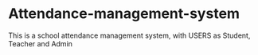 # Attendance-management-system
This is a school attendance management system, with USERS as Student, Teacher and Admin
